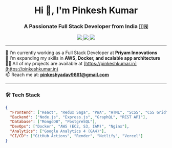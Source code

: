 <!--
**pinkeshroy/pinkeshroy** is a ✨ _special_ ✨ repository because its `README.md` (this file) appears on your GitHub profile.

Here are some ideas to get you started:

- 🔭 I’m currently working on ...
- 🌱 I’m currently learning ...
- 👯 I’m looking to collaborate on ...
- 🤔 I’m looking for help with ...
- 💬 Ask me about ...
- 📫 How to reach me: ...
- 😄 Pronouns: ...
- ⚡ Fun fact: ...
-->

<h1 align="center">Hi 👋, I'm Pinkesh Kumar</h1>
<h3 align="center">A Passionate Full Stack Developer from India 🇮🇳</h3>

<p align="center">
  <a href="https://pinkeshkumar.in" target="_blank">
    <img src="https://img.shields.io/badge/Portfolio-%23000000.svg?style=for-the-badge&logo=firefox&logoColor=white" />
  </a>
  <a href="mailto:pinkeshyadav9661@gmail.com">
    <img src="https://img.shields.io/badge/Gmail-D14836?style=for-the-badge&logo=gmail&logoColor=white" />
  </a>
  <a href="https://www.linkedin.com/in/pinkesh-pk" target="_blank">
    <img src="https://img.shields.io/badge/LinkedIn-%230077B5.svg?style=for-the-badge&logo=linkedin&logoColor=white" />
  </a>
</p>

---

🔭 I’m currently working as a Full Stack Developer at **Priyam Innovations**  
🌱 I’m expanding my skills in **AWS, Docker, and scalable app architecture**  
👨‍💻 All of my projects are available at [https://pinkeshkumar.in](https://pinkeshkumar.in)  
📫 Reach me at: **pinkeshyadav9661@gmail.com**

---

### 🛠 Tech Stack

```json
{
  "Frontend": ["React", "Redux Saga", "PWA", "HTML", "SCSS", "CSS Grid"],
  "Backend": ["Node.js", "Express.js", "GraphQL", "REST API"],
  "Database": ["MongoDB", "PostgreSQL"],
  "DevOps": ["Docker", "AWS (EC2, S3, IAM)", "Nginx"],
  "Analytics": ["Google Analytics 4 (GA4)"],
  "CI/CD": ["GitHub Actions", "Render", "Netlify", "Vercel"]
}
